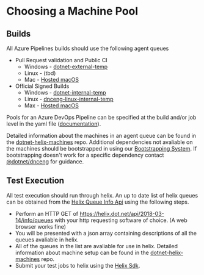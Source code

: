 # Choosing a Machine Pool

## Builds
All Azure Pipelines builds should use the following agent queues
 * Pull Request validation and Public CI
   * Windows - [dotnet-external-temp]
   * Linux - (tbd)
   * Mac - [Hosted macOS](https://docs.microsoft.com/en-us/azure/devops/pipelines/agents/hosted?view=vsts&tabs=yaml)
 * Official Signed Builds
   * Windows - [dotnet-internal-temp]
   * Linux - [dnceng-linux-internal-temp]
   * Max - [Hosted macOS](https://docs.microsoft.com/en-us/azure/devops/pipelines/agents/hosted?view=vsts&tabs=yaml)
   
Pools for an Azure DevOps Pipeline can be specified at the build and/or job level in the yaml file ([documentation](https://github.com/Microsoft/azure-pipelines-agent/blob/master/docs/preview/yamlgettingstarted-pools.md)).

Detailed information about the machines in an agent queue can be found in the [dotnet-helix-machines] repo. Additional dependencies not avaliable on the machines should be bootstrapped in using our [Bootstrapping System]. If bootstrapping doesn't work for a specific dependency contact [@dotnet/dnceng] for guidance.

## Test Execution
All test execution should run through helix. An up to date list of helix queues can be obtained from the [Helix Queue Info Api] using the following steps.
 * Perform an HTTP GET of https://helix.dot.net/api/2018-03-14/info/queues with your http requesting software of choice. (A web browser works fine)
 * You will be presented with a json array containing descriptions of all the queues avaliable in helix.
 * All of the queues in the list are avaliable for use in helix. Detailed information about machine setup can be found in the [dotnet-helix-machines] repo.
 * Submit your test jobs to helix using the [Helix Sdk].


[Helix Sdk]: /Documentation/VSTS/SendingJobsToHelix.md
[Bootstrapping System]: /Documentation/NativeToolBootstrapping.md
[@dotnet/dnceng]: https://github.com/orgs/dotnet/teams/dnceng

[dotnet-internal-temp]: https://dev.azure.com/dnceng/internal/_settings/agentqueues?queueId=67&_a=agents
[dnceng-linux-internal-temp]: https://dev.azure.com/dnceng/internal/_settings/agentqueues?queueId=61&_a=agents
[dotnet-external-temp]: https://dev.azure.com/dnceng/internal/_settings/agentqueues?queueId=47&_a=agents

[dotnet-helix-machines]: https://dev.azure.com/dnceng/internal/internal%20Team/_git/dotnet-helix-machines?path=%2FREADME.md&version=GBmaster
[Helix Queue Info Api]: https://helix.dot.net/swagger/ui/index#!/Information/Information_QueueInfoList
